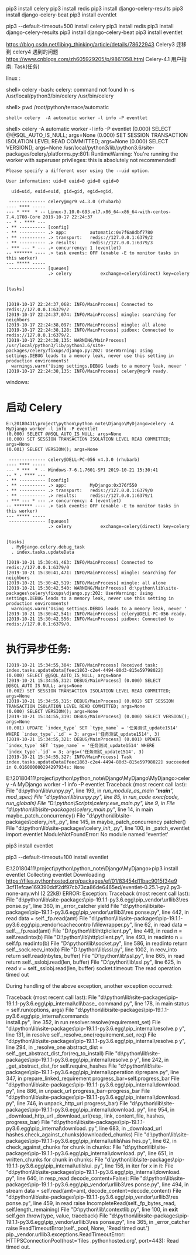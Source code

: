 
pip3 install celery
pip3 install redis
pip3 install django-celery-results
pip3 install django-celery-beat
pip3 install eventlet


pip3 --default-timeout=500 install celery
pip3 install redis
pip3 install django-celery-results
pip3 install django-celery-beat
pip3 install eventlet

https://blog.csdn.net/libing_thinking/article/details/78622943   Celery3 迁移到 celery4 遇到的问题
https://www.cnblogs.com/zh605929205/p/9861058.html    Celery-4.1 用户指南: Task(任务)



linux :

shell> celery
-bash: celery: command not found
	ln -s /usr/local/python3/bin/celery /usr/bin/celery

	
shell> pwd
/root/python/terrace/automatic

	shell> celery  -A automatic worker -l info -P eventlet

	
shell> celery  -A automatic worker -l info -P eventlet
	(0.000) SELECT @@SQL_AUTO_IS_NULL; args=None
	(0.000) SET SESSION TRANSACTION ISOLATION LEVEL READ COMMITTED; args=None
	(0.000) SELECT VERSION(); args=None
	/usr/local/python3/lib/python3.6/site-packages/celery/platforms.py:801: RuntimeWarning: You're running the worker with superuser privileges: this is
	absolutely not recommended!

	Please specify a different user using the --uid option.

	User information: uid=0 euid=0 gid=0 egid=0

	  uid=uid, euid=euid, gid=gid, egid=egid,
	 
	 -------------- celery@mgr9 v4.3.0 (rhubarb)
	---- **** ----- 
	--- * ***  * -- Linux-3.10.0-693.el7.x86_64-x86_64-with-centos-7.4.1708-Core 2019-10-17 22:24:37
	-- * - **** --- 
	- ** ---------- [config]
	- ** ---------- .> app:         automatic:0x7f6a8dbf7780
	- ** ---------- .> transport:   redis://127.0.0.1:6379/2
	- ** ---------- .> results:     redis://127.0.0.1:6379/3
	- *** --- * --- .> concurrency: 1 (eventlet)
	-- ******* ---- .> task events: OFF (enable -E to monitor tasks in this worker)
	--- ***** ----- 
	 -------------- [queues]
					.> celery           exchange=celery(direct) key=celery
					

	[tasks]


	[2019-10-17 22:24:37,068: INFO/MainProcess] Connected to redis://127.0.0.1:6379/2
	[2019-10-17 22:24:37,074: INFO/MainProcess] mingle: searching for neighbors
	[2019-10-17 22:24:38,097: INFO/MainProcess] mingle: all alone
	[2019-10-17 22:24:38,128: INFO/MainProcess] pidbox: Connected to redis://127.0.0.1:6379/2.
	[2019-10-17 22:24:38,135: WARNING/MainProcess] /usr/local/python3/lib/python3.6/site-packages/celery/fixups/django.py:202: UserWarning: Using settings.DEBUG leads to a memory leak, never use this setting in production environments!
	  warnings.warn('Using settings.DEBUG leads to a memory leak, never '
	[2019-10-17 22:24:38,135: INFO/MainProcess] celery@mgr9 ready.



windows: 
# 启动 Celery
	E:\20180411\project\python\python_note\Django\MyDjango>celery -A MyDjango worker -l info -P eventlet
	(0.000) SELECT @@SQL_AUTO_IS_NULL; args=None
	(0.000) SET SESSION TRANSACTION ISOLATION LEVEL READ COMMITTED; args=None
	(0.001) SELECT VERSION(); args=None

	 -------------- celery@DELL-PC-056 v4.3.0 (rhubarb)
	---- **** -----
	--- * ***  * -- Windows-7-6.1.7601-SP1 2019-10-21 15:30:41
	-- * - **** ---
	- ** ---------- [config]
	- ** ---------- .> app:         MyDjango:0x376f550
	- ** ---------- .> transport:   redis://127.0.0.1:6379/0
	- ** ---------- .> results:     redis://127.0.0.1:6379/1
	- *** --- * --- .> concurrency: 4 (eventlet)
	-- ******* ---- .> task events: OFF (enable -E to monitor tasks in this worker)
	--- ***** -----
	 -------------- [queues]
					.> celery           exchange=celery(direct) key=celery


	[tasks]
	  . MyDjango.celery.debug_task
	  . index.tasks.updateData

	[2019-10-21 15:30:41,463: INFO/MainProcess] Connected to redis://127.0.0.1:6379/0
	[2019-10-21 15:30:41,471: INFO/MainProcess] mingle: searching for neighbors
	[2019-10-21 15:30:42,519: INFO/MainProcess] mingle: all alone
	[2019-10-21 15:30:42,540: WARNING/MainProcess] d:\python\lib\site-packages\celery\fixups\django.py:202: UserWarning: Using settings.DEBUG leads to a memory leak, never use this setting in production environments!
	  warnings.warn('Using settings.DEBUG leads to a memory leak, never '
	[2019-10-21 15:30:42,541: INFO/MainProcess] celery@DELL-PC-056 ready.
	[2019-10-21 15:30:42,556: INFO/MainProcess] pidbox: Connected to redis://127.0.0.1:6379/0.



# 执行异步任务:

	[2019-10-21 15:34:55,304: INFO/MainProcess] Received task: index.tasks.updateData[feec1863-c2e4-4494-80d3-815e59798022]
	(0.000) SELECT @@SQL_AUTO_IS_NULL; args=None
	[2019-10-21 15:34:55,312: DEBUG/MainProcess] (0.000) SELECT @@SQL_AUTO_IS_NULL; args=None
	(0.002) SET SESSION TRANSACTION ISOLATION LEVEL READ COMMITTED; args=None
	[2019-10-21 15:34:55,315: DEBUG/MainProcess] (0.002) SET SESSION TRANSACTION ISOLATION LEVEL READ COMMITTED; args=None
	(0.000) SELECT VERSION(); args=None
	[2019-10-21 15:34:55,319: DEBUG/MainProcess] (0.000) SELECT VERSION(); args=None
	(0.001) UPDATE `index_type` SET `type_name` = '任务测试_update1514' WHERE `index_type`.`id` = 3; args=('任务测试_update1514', 3)                                                                                                                                                                                     
	[2019-10-21 15:34:55,321: DEBUG/MainProcess] (0.001) UPDATE `index_type` SET `type_name` = '任务测试_update1514' WHERE `index_type`.`id` = 3; args=('任务测试_update1514', 3)                                                                                                                                        
	[2019-10-21 15:34:55,327: INFO/MainProcess] Task index.tasks.updateData[feec1863-c2e4-4494-80d3-815e59798022] succeeded in 0.016000000294297934s: None




E:\20180411\project\python\python_note\Django\MyDjango\MyDjango>celery -A MyDjango worker -1 info -P eventlet
Traceback (most recent call last):
  File "d:\python\lib\runpy.py", line 193, in _run_module_as_main
    "__main__", mod_spec)
  File "d:\python\lib\runpy.py", line 85, in _run_code
    exec(code, run_globals)
  File "D:\python\Scripts\celery.exe\__main__.py", line 9, in <module>
  File "d:\python\lib\site-packages\celery\__main__.py", line 14, in main
    maybe_patch_concurrency()
  File "d:\python\lib\site-packages\celery\__init__.py", line 145, in maybe_patch_concurrency
    patcher()
  File "d:\python\lib\site-packages\celery\__init__.py", line 100, in _patch_eventlet
    import eventlet
ModuleNotFoundError: No module named 'eventlet'


pip3 install eventlet

pip3 --default-timeout=100 install eventlet

E:\20180411\project\python\python_note\Django\MyDjango>pip3 install eventlet
Collecting eventlet
  Downloading https://files.pythonhosted.org/packages/ef/01/83454d11bac9015f34e9
3cf11efcae169390ddf2df97cb73ca86de6465ed/eventlet-0.25.1-py2.py3-none-any.whl (2
22kB)
ERROR: Exception:
Traceback (most recent call last):
  File "d:\python\lib\site-packages\pip-19.1.1-py3.6.egg\pip\_vendor\urllib3\res
ponse.py", line 360, in _error_catcher
    yield
  File "d:\python\lib\site-packages\pip-19.1.1-py3.6.egg\pip\_vendor\urllib3\res
ponse.py", line 442, in read
    data = self._fp.read(amt)
  File "d:\python\lib\site-packages\pip-19.1.1-py3.6.egg\pip\_vendor\cachecontro
l\filewrapper.py", line 62, in read
    data = self.__fp.read(amt)
  File "D:\python\lib\http\client.py", line 449, in read
    n = self.readinto(b)
  File "D:\python\lib\http\client.py", line 493, in readinto
    n = self.fp.readinto(b)
  File "D:\python\lib\socket.py", line 586, in readinto
    return self._sock.recv_into(b)
  File "D:\python\lib\ssl.py", line 1002, in recv_into
    return self.read(nbytes, buffer)
  File "D:\python\lib\ssl.py", line 865, in read
    return self._sslobj.read(len, buffer)
  File "D:\python\lib\ssl.py", line 625, in read
    v = self._sslobj.read(len, buffer)
socket.timeout: The read operation timed out

During handling of the above exception, another exception occurred:

Traceback (most recent call last):
  File "d:\python\lib\site-packages\pip-19.1.1-py3.6.egg\pip\_internal\cli\base_
command.py", line 178, in main
    status = self.run(options, args)
  File "d:\python\lib\site-packages\pip-19.1.1-py3.6.egg\pip\_internal\commands\
install.py", line 352, in run
    resolver.resolve(requirement_set)
  File "d:\python\lib\site-packages\pip-19.1.1-py3.6.egg\pip\_internal\resolve.p
y", line 131, in resolve
    self._resolve_one(requirement_set, req)
  File "d:\python\lib\site-packages\pip-19.1.1-py3.6.egg\pip\_internal\resolve.p
y", line 294, in _resolve_one
    abstract_dist = self._get_abstract_dist_for(req_to_install)
  File "d:\python\lib\site-packages\pip-19.1.1-py3.6.egg\pip\_internal\resolve.p
y", line 242, in _get_abstract_dist_for
    self.require_hashes
  File "d:\python\lib\site-packages\pip-19.1.1-py3.6.egg\pip\_internal\operation
s\prepare.py", line 347, in prepare_linked_requirement
    progress_bar=self.progress_bar
  File "d:\python\lib\site-packages\pip-19.1.1-py3.6.egg\pip\_internal\download.
py", line 886, in unpack_url
    progress_bar=progress_bar
  File "d:\python\lib\site-packages\pip-19.1.1-py3.6.egg\pip\_internal\download.
py", line 746, in unpack_http_url
    progress_bar)
  File "d:\python\lib\site-packages\pip-19.1.1-py3.6.egg\pip\_internal\download.
py", line 954, in _download_http_url
    _download_url(resp, link, content_file, hashes, progress_bar)
  File "d:\python\lib\site-packages\pip-19.1.1-py3.6.egg\pip\_internal\download.
py", line 683, in _download_url
    hashes.check_against_chunks(downloaded_chunks)
  File "d:\python\lib\site-packages\pip-19.1.1-py3.6.egg\pip\_internal\utils\has
hes.py", line 62, in check_against_chunks
    for chunk in chunks:
  File "d:\python\lib\site-packages\pip-19.1.1-py3.6.egg\pip\_internal\download.
py", line 651, in written_chunks
    for chunk in chunks:
  File "d:\python\lib\site-packages\pip-19.1.1-py3.6.egg\pip\_internal\utils\ui.
py", line 156, in iter
    for x in it:
  File "d:\python\lib\site-packages\pip-19.1.1-py3.6.egg\pip\_internal\download.
py", line 640, in resp_read
    decode_content=False):
  File "d:\python\lib\site-packages\pip-19.1.1-py3.6.egg\pip\_vendor\urllib3\res
ponse.py", line 494, in stream
    data = self.read(amt=amt, decode_content=decode_content)
  File "d:\python\lib\site-packages\pip-19.1.1-py3.6.egg\pip\_vendor\urllib3\res
ponse.py", line 459, in read
    raise IncompleteRead(self._fp_bytes_read, self.length_remaining)
  File "D:\python\lib\contextlib.py", line 100, in __exit__
    self.gen.throw(type, value, traceback)
  File "d:\python\lib\site-packages\pip-19.1.1-py3.6.egg\pip\_vendor\urllib3\res
ponse.py", line 365, in _error_catcher
    raise ReadTimeoutError(self._pool, None, 'Read timed out.')
pip._vendor.urllib3.exceptions.ReadTimeoutError: HTTPSConnectionPool(host='files
.pythonhosted.org', port=443): Read timed out.




